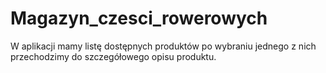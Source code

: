 # Magazyn_czesci_rowerowych

W aplikacji mamy listę dostępnych produktów po wybraniu jednego z nich przechodzimy do szczegółowego opisu produktu. 
